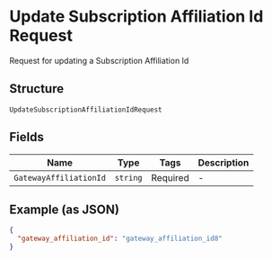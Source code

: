 
# Update Subscription Affiliation Id Request

Request for updating a Subscription Affiliation Id

## Structure

`UpdateSubscriptionAffiliationIdRequest`

## Fields

| Name | Type | Tags | Description |
|  --- | --- | --- | --- |
| `GatewayAffiliationId` | `string` | Required | - |

## Example (as JSON)

```json
{
  "gateway_affiliation_id": "gateway_affiliation_id8"
}
```

